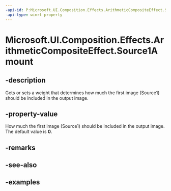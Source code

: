 ```yaml
---
-api-id: P:Microsoft.UI.Composition.Effects.ArithmeticCompositeEffect.Source1Amount
-api-type: winrt property
---
```


<!-- Property syntax.
public float Source1Amount { get;  set; }
-->

# Microsoft.UI.Composition.Effects.ArithmeticCompositeEffect.Source1Amount

## -description
Gets or sets a weight that determines how much the first image (Source1) should be included in the output image. 

## -property-value
How much the first image (Source1) should be included in the output image. The default value is **0**.

## -remarks

## -see-also

## -examples

